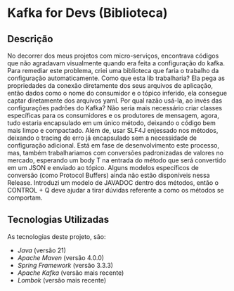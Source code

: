 # Kafka for Devs (Biblioteca)

## Descrição

No decorrer dos meus projetos com micro-serviços, encontrava códigos que não agradavam visualmente quando era feita a configuração do kafka. Para remediar este problema, criei uma biblioteca que faria o trabalho da configuração automaticamente.
Como que esta lib trabalharia? Ela pega as propriedades da conexão diretamente dos seus arquivos de aplicação, então dados como o nome do consumidor e o tópico inferido, ela consegue captar diretamente dos arquivos yaml. 
Por qual razão usá-la, ao invés das configurações padrões do Kafka? Não seria mais necessário criar classes específicas para os consumidores e os produtores de mensagem, agora, tudo estaria encapsulado em um único método, deixando o código bem mais limpo e compactado. Além de, usar SLF4J enjessado nos métodos, deixando o tracing de erro já encapsulado sem a necessidade de configuração adicional. Está em fase de desenvolvimento este processo, mas, também trabalhariamos com conversões padronizadas de valores no mercado, esperando um body T na entrada do método que será convertido em um JSON e enviado ao tópico.
Alguns modelos específicos de conversão (como Protocol Buffers) ainda não estão disponíveis nessa Release.
Introduzi um modelo de JAVADOC dentro dos métodos, então o CONTROL + Q deve ajudar a tirar dúvidas referente a como os métodos se comportam.

## Tecnologias Utilizadas

As tecnologias deste projeto, são:

- *Java* (versão 21)
- *Apache Maven* (versão 4.0.0)
- *Spring Framework* (versão 3.3.3)
- *Apache Kafka* (versão mais recente)
- *Lombok* (versão mais recente)
